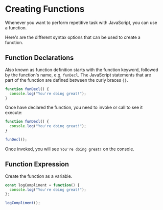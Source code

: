 # Creating Functions

Whenever you want to perform repetitive task with JavaScript, you can use a function.

Here's are the different syntax options that can be used to create a function.

## Function Declarations

Also known as function definition starts with the function keyword, followed by the function's name, e.g, `funDecl`. The JavaScript statements that are part of the function are defined between the curly braces `{}`.

``` JavaScript
function funDecl() {
  console.log("You're doing great!");
}
```

Once have declared the function, you need to invoke or call to see it execute:

```JavaScript
function funDecl() {
  console.log("You're doing great!");
}

funDecl();
```

Once invoked, you will see `You're doing great!` on the console.

## Function Expression

Create the function as a variable.

```JavaScript
const logCompliment = function() {
  console.log("You're doing great!");
};

logCompliment();
```

